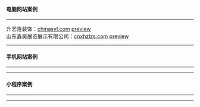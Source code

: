 #### 电脑网站案例
******
升艺隆装饰：[chinasyl.com](http://chinasyl.com) 
[preview](https://github.com/alonesky0315/cases/raw/master/images/chinasyl.com.jpg?raw=true)   
山东鑫昊展览展示有限公司：[cnxhzlzs.com](http://cnxhzlzs.com) 
[preview](https://github.com/alonesky0315/cases/raw/master/images/cnxhzlzs.com.jpg?raw=true)   

****** 
#### 手机网站案例
******
******
#### 小程序案例
******
******